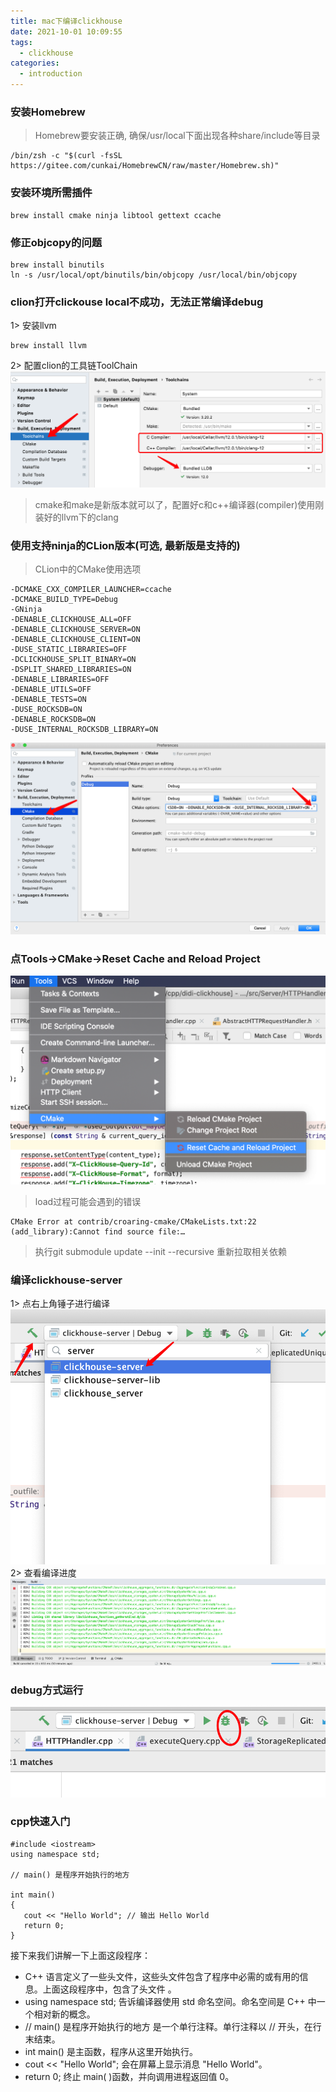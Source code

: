 ```yaml
---
title: mac下编译clickhouse
date: 2021-10-01 10:09:55
tags:
  - clickhouse
categories:
  - introduction
---
```


### 安装Homebrew
> Homebrew要安装正确, 确保/usr/local下面出现各种share/include等目录
```
/bin/zsh -c "$(curl -fsSL https://gitee.com/cunkai/HomebrewCN/raw/master/Homebrew.sh)"
```
### 安装环境所需插件
```
brew install cmake ninja libtool gettext ccache
```
### 修正objcopy的问题
```
brew install binutils
ln -s /usr/local/opt/binutils/bin/objcopy /usr/local/bin/objcopy
```
### clion打开clickouse local不成功，无法正常编译debug
1> 安装llvm
```
brew install llvm
```
2> 配置clion的工具链ToolChain
![avatar](/images/clickhouse/1.png)
> cmake和make是新版本就可以了，配置好c和c++编译器(compiler)使用刚装好的llvm下的clang

### 使用支持ninja的CLion版本(可选, 最新版是支持的)
> CLion中的CMake使用选项
```
-DCMAKE_CXX_COMPILER_LAUNCHER=ccache
-DCMAKE_BUILD_TYPE=Debug
-GNinja
-DENABLE_CLICKHOUSE_ALL=OFF
-DENABLE_CLICKHOUSE_SERVER=ON
-DENABLE_CLICKHOUSE_CLIENT=ON
-DUSE_STATIC_LIBRARIES=OFF
-DCLICKHOUSE_SPLIT_BINARY=ON
-DSPLIT_SHARED_LIBRARIES=ON
-DENABLE_LIBRARIES=OFF
-DENABLE_UTILS=OFF
-DENABLE_TESTS=ON
-DUSE_ROCKSDB=ON
-DENABLE_ROCKSDB=ON
-DUSE_INTERNAL_ROCKSDB_LIBRARY=ON
```
![avatar](/images/clickhouse/2.png)

### 点Tools->CMake→Reset Cache and Reload Project
![avatar](/images/clickhouse/3.png)

> load过程可能会遇到的错误
```
CMake Error at contrib/croaring-cmake/CMakeLists.txt:22 (add_library):Cannot find source file:…
```
> 执行git submodule update --init --recursive 重新拉取相关依赖

### 编译clickhouse-server
1> 点右上角锤子进行编译
![avatar](/images/clickhouse/4.png)
2> 查看编译进度
![avatar](/images/clickhouse/5.png)

### debug方式运行
![avatar](/images/clickhouse/6.png)


### cpp快速入门
```
#include <iostream>
using namespace std;
 
// main() 是程序开始执行的地方
 
int main()
{
   cout << "Hello World"; // 输出 Hello World
   return 0;
}
```
接下来我们讲解一下上面这段程序：

+ C++ 语言定义了一些头文件，这些头文件包含了程序中必需的或有用的信息。上面这段程序中，包含了头文件 <iostream>。
+ using namespace std; 告诉编译器使用 std 命名空间。命名空间是 C++ 中一个相对新的概念。
+ // main() 是程序开始执行的地方 是一个单行注释。单行注释以 // 开头，在行末结束。
+ int main() 是主函数，程序从这里开始执行。
+ cout << "Hello World"; 会在屏幕上显示消息 "Hello World"。
+ return 0; 终止 main( )函数，并向调用进程返回值 0。